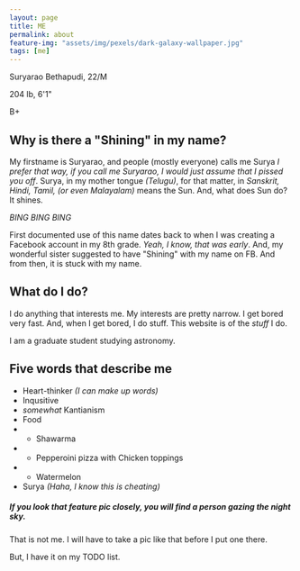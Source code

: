 ```yaml
---
layout: page
title: ME 
permalink: about
feature-img: "assets/img/pexels/dark-galaxy-wallpaper.jpg"
tags: [me]
---
```


Suryarao Bethapudi, 22/M

204 lb, 6'1"

B+

## Why is there a "Shining" in my name?

My firstname is Suryarao, and people (mostly everyone) calls me Surya _I prefer that way, if you call me Suryarao, I would just assume that I pissed you off_.
Surya, in my mother tongue _(Telugu)_, for that matter, in _Sanskrit, Hindi, Tamil, (or even Malayalam)_ means the Sun. And, what does Sun do?
It shines. 

_BING BING BING_

First documented use of this name dates back to when I was creating a Facebook account in my 8th grade. _Yeah, I know, that was early_. And, my wonderful sister suggested to have "Shining" with my name on FB. 
And from then, it is stuck with my name.

## What do I do?

I do anything that interests me. My interests are pretty narrow. I get bored very fast. And, when I get bored, I do stuff. 
This website is of the _stuff_ I do.

I am a graduate student studying astronomy.

## Five words that describe me

- Heart-thinker _(I can make up words)_
- Inqusitive
- _somewhat_ Kantianism
- Food
- - Shawarma
- - Pepperoini pizza with Chicken toppings
- - Watermelon
- Surya _(Haha, I know this is cheating)_

##### If you look that feature pic closely, you will find a person gazing the night sky.
That is not me. I will have to take a pic like that before I put one there. 

But, I have it on my TODO list.
